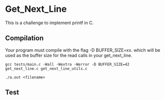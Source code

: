 # Get_Next_Line

This is a challenge to implement printf in C.

## Compilation
Your program must compile with the flag -D BUFFER_SIZE=xx. which will be used as the buffer size for the read calls in your get_next_line.
```
gcc tests/main.c -Wall -Wextra -Werror -D BUFFER_SIZE=42 get_next_line.c get_next_line_utils.c
```
`./a.out <filename>`



## Test

